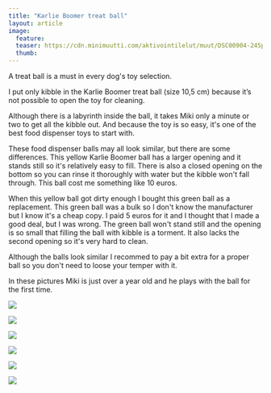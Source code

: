 ```yaml
---
title: "Karlie Boomer treat ball"
layout: article
image:
  feature:
  teaser: https://cdn.minimuutti.com/aktivointilelut/muut/DSC00904-245px.jpg
  thumb:
---
```


A treat ball is a must in every dog's toy selection.

I put only kibble in the Karlie Boomer treat ball (size 10,5 cm) because it’s not possible to open the toy for cleaning.

Although there is a labyrinth inside the ball, it takes Miki only a minute or two to get all the kibble out. 
And because the toy is so easy, it's one of the best food dispenser toys to start with.

These food dispenser balls may all look similar, but there are some differences. This yellow Karlie Boomer ball has a larger opening and it stands still so it's relatively easy to fill. There is also a closed opening on the bottom so you can rinse it thoroughly with water but the kibble won't fall through. This ball cost me something like 10 euros.

When this yellow ball got dirty enough I bought this green ball as a replacement. This green ball was a bulk so I don't know the manufacturer but I know it's a cheap copy. I paid 5 euros for it and I thought that I made a good deal, but I was wrong. The green ball won't stand still and the opening is so small that filling the ball with kibble is a torment. It also lacks the second opening so it's very hard to clean.

Although the balls look similar I recommed to pay a bit extra for a proper ball so you don't need to loose your temper with it.

In these pictures Miki is just over a year old and he plays with the ball for the first time.

![](https://cdn.minimuutti.com/aktivointilelut/muut/DSC00913_2-800px.jpg)

![](https://cdn.minimuutti.com/aktivointilelut/muut/DSC00904_2-800px.jpg)

![](https://cdn.minimuutti.com/aktivointilelut/muut/DSC00991_2-800px.jpg)

![](https://cdn.minimuutti.com/aktivointilelut/muut/DSC00992_2-800px.jpg)

![](https://cdn.minimuutti.com/aktivointilelut/muut/DSC00996-800px.jpg)

![](https://cdn.minimuutti.com/aktivointilelut/muut/DS57995-800px.jpg)
